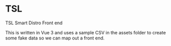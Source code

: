 # TSL
TSL Smart Distro Front end

This is written in Vue 3 and uses a sample CSV in the assets folder to create some fake data so we can map out a front end.
